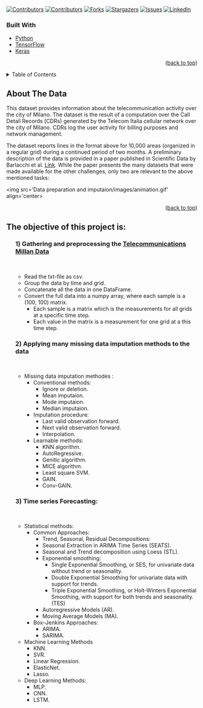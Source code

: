<div id="top"></div>

[![Contributors][contributors-shield]][contributors-url1]
[![Contributors][contributors-shield]][contributors-url2]
[![Forks][forks-shield]][forks-url]
[![Stargazers][stars-shield]][stars-url]
[![Issues][issues-shield]][issues-url]
[![LinkedIn][linkedin-shield]][linkedin-url]

<!-- https://www.markdownguide.org/basic-syntax/#reference-style-links -->
[contributors-shield]: https://img.shields.io/github/contributors/github_username/repo_name.svg?style=for-the-badge
[contributors-url1]: https://github.com/abdallah-elsawy
[contributors-url2]: https://github.com/tarekmoha
<!-- [contributors-url3]: https://github.com/abdallah-elsawy -->
[forks-shield]: https://img.shields.io/github/forks/github_username/repo_name.svg?style=for-the-badge
[forks-url]: https://github.com/AlaaSedeeq/Millan-Data-Imputation-And-Forecasting/fork
[stars-shield]: https://img.shields.io/github/stars/github_username/repo_name.svg?style=for-the-badge
[stars-url]: https://github.com/AlaaSedeeq/Millan-Data-Imputation-And-Forecasting/stargazers
[issues-shield]: https://img.shields.io/github/issues/github_username/repo_name.svg?style=for-the-badge
[issues-url]: https://github.com/AlaaSedeeq/Millan-Data-Imputation-And-Forecasting/issues
[license-shield]: https://img.shields.io/github/license/github_username/repo_name.svg?style=for-the-badge
[linkedin-url]: https://linkedin.com/in/alaa-sedeeq
[linkedin-shield]: https://img.shields.io/badge/-LinkedIn-black.svg?style=for-the-badge&logo=linkedin&colorB=555

### Built With

* [Python](https://www.python.org/)
* [TensorFlow](https://www.tensorflow.org/)
* [Keras](https://keras.io/)

<p align="right">(<a href="#top">back to top</a>)</p>


<!-- TABLE OF CONTENTS -->
<details>
    <summary>Table of Contents</summary>
    <ol>
      <li><a href="#about-the-data">About The Data</a>      
      <li><a href="#built-with">Built With</a></li>
      <li><a href="#obj">Project Objective</a>
          <ul>
              <li><a href="#pre">Gathering and preprocessing the Data</a></li>
              <li><a href="#impute">Missing data imputation</a></li>
                  <ul>
                      <li><a href="#conven">Conventional Methods</a></li>
                      <li><a href="#proced">Procedure Methods</a></li>
                      <li><a href="#learn">Learnable Methods</a></li>
              </ul>
              <li><a href="#forecast">Data Forecasting</a></li>
              <ul>
                  <li><a href="#stat">Statistical Methods</a></li>
                  <li><a href="#ml">ML Methods</a></li>
                  <li><a href="#dl">DL Methods</a></li>
              </ul>
          </ul>
    </ol>
</details>


<!-- ABOUT THE PROJECT -->
## About The Data

This dataset provides information about the telecommunication activity over the city of Milano. The dataset is the result of a computation over the Call Detail Records (CDRs) generated by the Telecom Italia cellular network over the city of Milano. CDRs log the user activity for billing purposes and network management.

The dataset reports lines in the format above for 10,000 areas (organized in a regular grid) during a continued period of two months.
A preliminary description of the data is provided in a paper published in Scientific Data by Barlacchi et al. [Link](https://www.nature.com/articles/sdata201555). While the paper presents the many datasets that were made available for the other challenges, only two are relevant to the above mentioned tasks:

<img src='Data preparation and imputaion/images/animation.gif' align='center></img>
<p align="right">(<a href="#top">back to top</a>)</p>


<a id="obj"></a><h2>The objective of this project is:</h2>
<ul>
  <a id="pre"></a><h3> 1) Gathering and preprocessing the <a href="https://dataverse.harvard.edu/dataset.xhtml?persistentId=doi:10.7910/DVN/EGZHFV">Telecommunications Millan Data</a></h3><br>
    <ul>
      <li> Read the txt-file as csv.
      <li> Group the data by time and grid.
      <li> Concatenate all the data in one DataFrame.
      <li> Convert the full data into a numpy array, where each sample is a (100, 100) matrix.
        <ul>
          <li> Each sample is a matrix which is the measurements for all grids at a specific time step.
          <li> Each value in the matrix is a measurement for one grid at a this time step.
        </ul>
    </ul>
  <a id="impute"></a><h3>2) Applying many missing data imputation methods to the data</h3><br>
  <ul>
      <li> Missing data imputation methodes :
          <ul>
              <a id="conven"></a><li> Conventional methods:
                  <ul>
                      <li> Ignore or deletion.
                      <li> Mean imputaion.
                      <li> Mode imputaion.
                      <li> Median imputaion.
                  </ul>
              <a id="proced"></a><li> Imputation procedure:
                  <ul>
                      <li> Last valid observation forward.
                      <li> Next valid observation forward.
                      <li> Interpolation.
                  </ul>
              <a id="learn"></a><li> Learnable methods:
                  <ul>
                      <li> KNN algorithm.
                      <li> AutoRegressive.
                      <li> Genitic algorithm.
                      <li> MICE algorithm.
                      <li> Least square SVM.
                      <li> GAIN.
                      <li> Conv-GAIN.
                  </ul>
          </ul>
    </ul>
    <a id="forecast"></a><h3>3) Time series Forecasting: </h3><br>
    <ul>
        <a id="stat"></a><li> Statistical methods:
            <ul>
                <li> Common Approaches:
                    <ul>
                        <li>Trend, Seasonal, Residual Decompositions:
                        <li> Seasonal Extraction in ARIMA Time Series (SEATS).
                        <li> Seasonal and Trend decomposition using Loess (STL). 
                        <li> Exponential smoothing:
                            <ul>
                                <li> Single Exponential Smoothing, or SES, for univariate data without trend or seasonality.
                                <li> Double Exponential Smoothing for univariate data with support for trends.
                                <li> Triple Exponential Smoothing, or Holt-Winters Exponential Smoothing, with support for both trends and seasonality.(TES)
                            </ul>
                        <li> Autoregressive Models (AR).
                        <li> Moving Average Models (MA).
                    </ul>
                <li> Box–Jenkins Approaches: 
                    <ul>
                        <li> ARIMA.
                        <li> SARIMA.
                    </ul>
            </ul>
        <a id="ml"></a><li> Machine Learning Methods
          <ul>
              <li> KNN.
              <li> SVR.
              <li> Linear Regression.
              <li> ElasticNet.
              <li> Lasso.
            </ul>
        <a id="dl"></a><li> Deep Learning Methods:
            <ul>
                <li> MLP.
                <li> CNN.
                <li> LSTM.
            </ul>
    </ul>
</ul>
